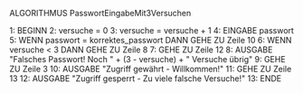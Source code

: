 ALGORITHMUS PasswortEingabeMit3Versuchen

1:  BEGINN
2:      versuche = 0
3:      versuche = versuche + 1
4:      EINGABE passwort
5:      WENN passwort = korrektes_passwort DANN 
            GEHE ZU Zeile 10
6:      WENN versuche < 3 DANN 
            GEHE ZU Zeile 8
7:      GEHE ZU Zeile 12
8:          AUSGABE "Falsches Passwort! Noch " + (3 - versuche) + " Versuche übrig"
9:          GEHE ZU Zeile 3
10:     AUSGABE "Zugriff gewährt - Willkommen!"
11:     GEHE ZU Zeile 13
12:     AUSGABE "Zugriff gesperrt - Zu viele falsche Versuche!"
13: ENDE
